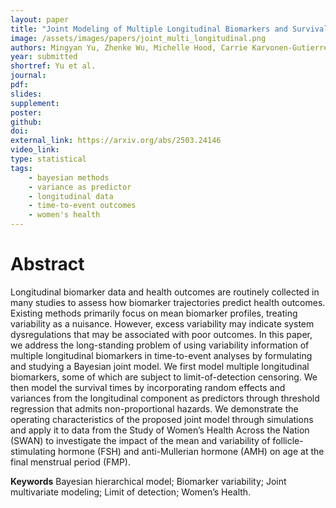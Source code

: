```yaml
---
layout: paper
title: "Joint Modeling of Multiple Longitudinal Biomarkers and Survival Outcomes via Threshold Regression: Variability as a Predictor"
image: /assets/images/papers/joint_multi_longitudinal.png
authors: Mingyan Yu, Zhenke Wu, Michelle Hood, Carrie Karvonen-Gutierrez, Sioban Harlow, Michael R Elliott
year: submitted
shortref: Yu et al.
journal:
pdf: 
slides: 
supplement: 
poster: 
github: 
doi: 
external_link: https://arxiv.org/abs/2503.24146
video_link: 
type: statistical
tags:
    - bayesian methods
    - variance as predictor 
    - longitudinal data
    - time-to-event outcomes
    - women's health
---
```


# Abstract

Longitudinal biomarker data and health outcomes are routinely collected in many studies to assess how biomarker trajectories predict health outcomes. Existing methods primarily focus on mean biomarker profiles, treating variability as a nuisance. However, excess variability may indicate system dysregulations that may be associated with poor outcomes. In this paper, we address the long-standing problem of using variability information of multiple longitudinal biomarkers in time-to-event analyses by formulating and studying a Bayesian joint model. We first model multiple longitudinal biomarkers, some of which are subject to limit-of-detection censoring. We then model the survival times by incorporating random effects and variances from the longitudinal component as predictors through threshold regression that admits non-proportional hazards. We demonstrate the operating characteristics of the proposed joint model through simulations and apply it to data from the Study of Women’s Health Across the Nation (SWAN) to investigate the impact of the mean and variability of follicle-stimulating hormone (FSH) and anti-Mullerian hormone (AMH) on age at the final menstrual period (FMP).

**Keywords** Bayesian hierarchical model; Biomarker variability; Joint multivariate modeling;
Limit of detection; Women’s Health.